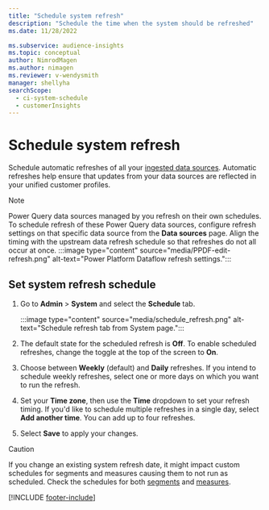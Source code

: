 ```yaml
---
title: "Schedule system refresh"
description: "Schedule the time when the system should be refreshed"
ms.date: 11/28/2022

ms.subservice: audience-insights
ms.topic: conceptual
author: NimrodMagen
ms.author: nimagen
ms.reviewer: v-wendysmith
manager: shellyha
searchScope: 
  - ci-system-schedule
  - customerInsights
---
```


# Schedule system refresh

Schedule automatic refreshes of all your [ingested data sources](data-sources.md). Automatic refreshes help ensure that updates from your data sources are reflected in your unified customer profiles.

> [!NOTE]
> Power Query data sources managed by you refresh on their own schedules. To schedule refresh of these Power Query data sources, configure refresh settings on that specific data source from the **Data sources** page. Align the timing with the upstream data refresh schedule so that refreshes do not all occur at once.
> :::image type="content" source="media/PPDF-edit-refresh.png" alt-text="Power Platform Dataflow refresh settings.":::

## Set system refresh schedule

1. Go to **Admin** > **System** and select the **Schedule** tab.

   :::image type="content" source="media/schedule_refresh.png" alt-text="Schedule refresh tab from System page.":::

1. The default state for the scheduled refresh is **Off**. To enable scheduled refreshes, change the toggle at the top of the screen to **On**.

1. Choose between **Weekly** (default) and **Daily** refreshes. If you intend to schedule weekly refreshes, select one or more days on which you want to run the refresh.

1. Set your **Time zone**, then use the **Time** dropdown to set your refresh timing. If you'd like to schedule multiple refreshes in a single day, select **Add another time**. You can add up to four refreshes.

1. Select **Save** to apply your changes.

> [!CAUTION]
> If you change an existing system refresh date, it might impact custom schedules for segments and measures causing them to not run as scheduled. Check the schedules for both [segments](segments.md#schedule-segments) and [measures](measures.md#schedule-measures).

[!INCLUDE [footer-include](includes/footer-banner.md)]
